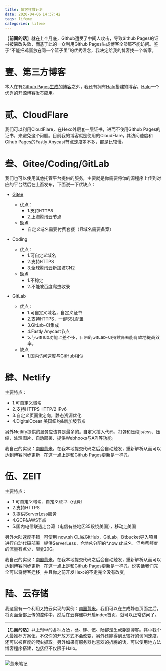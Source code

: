 ```yaml
---
title: 博客拯救计划
date: 2020-04-06 14:37:42
tags: lifeme
categories: lifeme
---
```


【**前面的话**】就在上个月底，Github遭受了中间人攻击，导致Github Pages的证书被篡改失效，而基于此的一众利用Github Pages生成博客全部都不能访问。鉴于“不能把鸡蛋放在同一个篮子里”的优秀理念，我决定给我的博客找一个新家。

# 壹、第三方博客

本人在有[Github Pages生成的博客](https://zzlve.win)之外，我还有拥有[Halo](https://halo.run/)搭建的博客。[Halo](https://halo.run/)一个优秀的开源博客发布应用。

# 贰、CloudFlare

我们可以利用CloudFlare，在Hexo外层套一层证书，进而不使用Github Pages的证书，来避免这个问题。目前我的博客就是使用的CloudFlare，其访问速度和Gihub Pages的Fastly Anycast节点速度差不多，都是比较慢。

# 叁、Gitee/Coding/GitLab

我们也可以使用其他托管平台提供的服务，主要就是你需要将你的源程序上传到对应的平台然后在上面发布，下面说一下优缺点：

- [Gitee](https://eelve.gitee.io)
  - 优点：
    - 1.支持HTTPS
    - 2.上海腾讯云节点
  - 缺点
    - 自定义域名需要付费套餐（且域名需要备案）  


- Coding
  - 优点：
    - 1.可自定义域名
    - 2.支持HTTPS
    - 3.全球腾讯云新加坡CN2
  - 缺点
    - 1.不稳定
    - 2.不能被百度爬虫收录



- GitLab
  - 优点：
    - 1.可自定义域名，自定义证书
    - 2.支持HTTPS，一键SSL配置
    - 3.GitLab-CI集成
    - 4.Fastly Anycast节点
    - 5.与GitHub功能上差不多，自带的GitLab-Ci持续部署能有效地提高效率。
  - 缺点
    - 1.国内访问速度与GitHub相似


# 肆、Netlify

主要特点：
- 1.可自定义域名
- 2.支持HTTPS HTTP/2 IPv6
- 3.自定义页面重定向，静态资源优化
- 4.DigitalOcean 美国纽约&新加坡节点

另外Netlify提供的服务应该算是最多的。自定义插入代码、打包和压缩js/css、压缩，处理图片、自动部署、提供Webhooks与API等功能。

我自己的实现：[南国薏米](https://eelve.netlify.com/)。在我本地提交代码之后会自动触发，重新解析从而可以达到博客同步更新，在这一点上是和Github Pages更新是一样的。


# 伍、ZEIT

主要特点：
- 1.可自定义域名，自定义证书（付费）
- 2.支持HTTPS
- 3.提供ServerLess服务
- 4.GCP&AWS节点
- 5.国内电信联通走台湾（电信有些地区35段绕美国），移动走美国

另外大陆速度不错，可使用 now.sh CLI或GitHub，GitLab，Bitbucket导入项目进行自动代码部署，提供ServerLess，会地总分配的*.now.sh域名，但免费额度的流量有点少，限量20G。

我自己的实现：[南国薏米](https://eelve-github-io.now.sh/)。在我本地提交代码之后会自动触发，重新解析从而可以达到博客同步更新，在这一点上是和Github Pages更新是一样的。说实话我们完全可以将博客迁移，并且你之前开发Hexo的不走完全没有改变。

# 陆、云存储

我这里有一个利用又拍云实现的案例：[南国薏米](https://image.eelve.com/)。我们可以在生成静态页面之后，将页面全部上传的控件中，然后在云存储中开启index首页，就可以正常访问了。

---

【**后面的话**】以上列举的各种方法，叁、肆、伍、陆都是生成静态博客。其中我个人最推荐方案伍，不仅你的开放方式不会改变，另外还能得到比较好的访问速度，还可以被百度的爬虫抓取。另外如果有服务器也喜欢的折腾的话，可以使用地方法博客程序搭建，包括但不仅限于Halo。

---

![薏米笔记](https://image.eelve.com/eblog/eblog-b269767ff45b4e01a1c380e38898c1c0.png)
